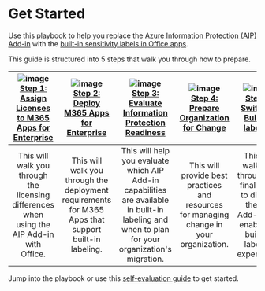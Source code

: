 # Get Started
Use this playbook to help you replace the [Azure Information Protection (AIP) Add-in](https://learn.microsoft.com/en-us/azure/information-protection/rms-client/use-client) with the [built-in sensitivity labels in Office apps](https://learn.microsoft.com/en-us/microsoft-365/compliance/sensitivity-labels-office-apps).

This guide is structured into 5 steps that walk you through how to prepare.

| ![image](https://user-images.githubusercontent.com/43501191/194917711-3c41276a-e5ad-4f8e-9898-705fceee4a9c.png)<br>[Step 1: Assign Licenses to M365 Apps for Enterprise](AIP2MIPStep1.md) | ![image](https://user-images.githubusercontent.com/43501191/194919001-565bbd8e-0c9d-42c4-9692-c639ee3b6ead.png)<br>[Step 2: Deploy M365 Apps for Enterprise](AIP2MIPStep2.md) | ![image](https://user-images.githubusercontent.com/43501191/194916965-30d791f5-b0e1-4627-b405-fed76e811db0.png)<br>[Step 3: Evaluate Information Protection Readiness](AIP2MIPStep3.md) | ![image](https://user-images.githubusercontent.com/43501191/194916992-0829518e-00f5-4114-a17b-765b56dfa3c0.png)<br>[Step 4: Prepare Organization for Change](AIP2MIPStep4.md) | ![image](https://user-images.githubusercontent.com/43501191/194917039-a7f0a7e9-521d-4b22-a05a-8ea9ec6be52a.png)<br>[Step 5: Switch to Built-In labeling](AIP2MIPStep5.md) | 
| :--: | :--: | :--: | :--: | :--: |
| This will walk you through the licensing differences when using the AIP Add-in with Office. | This will walk you through the deployment requirements for M365 Apps that support built-in labeling. | This will help you evaluate which AIP Add-in capabilities are available in built-in labeling and when to plan for your organization's migration. | This will provide best practices and resources for managing change in your organization. | This will walk you through the final steps to disable the AIP Add-in and enable the built-in labeling experience. |

Jump into the playbook or use this [self-evaluation guide](https://aka.ms/AIP2MIP/Guide/Evaluate) to get started.
